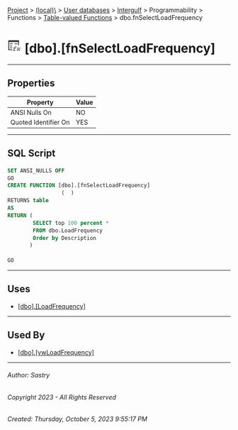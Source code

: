 #### 

[Project](../../../../../../index.md) > [(local)\\](../../../../../index.md) > [User databases](../../../../index.md) > [Intergulf](../../../index.md) > Programmability > Functions > [Table-valued Functions](Table-valued_Functions.md) > dbo.fnSelectLoadFrequency

# ![Table-valued Functions](../../../../../../Images/Function_Table32.png) [dbo].[fnSelectLoadFrequency]

---

## <a name="#properties"></a>Properties

| Property | Value |
|---|---|
| ANSI Nulls On | NO |
| Quoted Identifier On | YES |


---

## <a name="#sqlscript"></a>SQL Script

```sql
SET ANSI_NULLS OFF
GO
CREATE FUNCTION [dbo].[fnSelectLoadFrequency]
                 (  )
RETURNS table
AS
RETURN (
        SELECT top 100 percent *
        FROM dbo.LoadFrequency
        Order by Description
       )

GO

```


---

## <a name="#uses"></a>Uses

* [[dbo].[LoadFrequency]](../../../Tables/dbo_LoadFrequency.md)


---

## <a name="#usedby"></a>Used By

* [[dbo].[vwLoadFrequency]](../../../Views/dbo_vwLoadFrequency.md)


---

###### Author:  Sastry

###### Copyright 2023 - All Rights Reserved

###### Created: Thursday, October 5, 2023 9:55:17 PM


